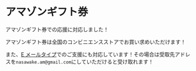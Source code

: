 # アマゾンギフト券

アマゾンギフト券での応援に対応しました！

アマゾンギフト券は全国のコンビニエンスストアでお買い求めいただけます！

また、[E メールタイプ](https://www.amazon.co.jp/dp/B004N3APGO)でのご支援にも対応しています！その場合は受取先アドレスを`nasawake.am@gmail.com`にしていただけると受け取れます！

<GiftCode/>
